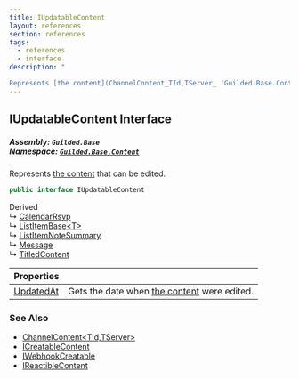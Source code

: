 ```yaml
---
title: IUpdatableContent
layout: references
section: references
tags:
  - references
  - interface
description: "

Represents [the content](ChannelContent_TId,TServer_ 'Guilded.Base.Content.ChannelContent<TId,TServer>') that can be edited."
---
```


## IUpdatableContent Interface
##### **Assembly:** `Guilded.Base`<br/>**Namespace:** [`Guilded.Base.Content`](Guilded.Base.Content 'Guilded.Base.Content')

Represents [the content](ChannelContent_TId,TServer_ 'Guilded.Base.Content.ChannelContent<TId,TServer>') that can be edited.

```csharp
public interface IUpdatableContent
```

Derived  
&#8627; [CalendarRsvp](CalendarRsvp 'Guilded.Base.Content.CalendarRsvp')  
&#8627; [ListItemBase&lt;T&gt;](ListItemBase_T_ 'Guilded.Base.Content.ListItemBase<T>')  
&#8627; [ListItemNoteSummary](ListItemNoteSummary 'Guilded.Base.Content.ListItemNoteSummary')  
&#8627; [Message](Message 'Guilded.Base.Content.Message')  
&#8627; [TitledContent](TitledContent 'Guilded.Base.Content.TitledContent')

| Properties | |
| :--- | :--- |
| [UpdatedAt](IUpdatableContent.UpdatedAt 'Guilded.Base.Content.IUpdatableContent.UpdatedAt') | Gets the date when [the content](ChannelContent_TId,TServer_ 'Guilded.Base.Content.ChannelContent<TId,TServer>') were edited. |

### See Also
- [ChannelContent&lt;TId,TServer&gt;](ChannelContent_TId,TServer_ 'Guilded.Base.Content.ChannelContent<TId,TServer>')
- [ICreatableContent](ICreatableContent 'Guilded.Base.Content.ICreatableContent')
- [IWebhookCreatable](IWebhookCreatable 'Guilded.Base.Content.IWebhookCreatable')
- [IReactibleContent](IReactibleContent 'Guilded.Base.Content.IReactibleContent')